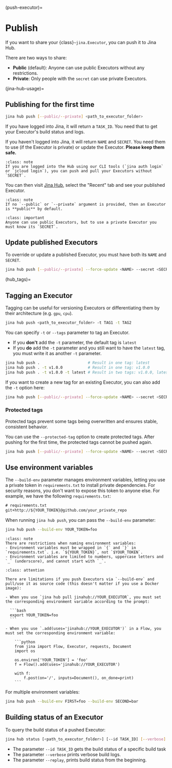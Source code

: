 (push-executor)=
# Publish

If you want to share your {class}`~jina.Executor`, you can push it to Jina Hub.

There are two ways to share:
- **Public** (default): Anyone can use public Executors without any restrictions.
- **Private**: Only people with the `secret` can use private Executors. 

(jina-hub-usage)=
## Publishing for the first time

```bash
jina hub push [--public/--private] <path_to_executor_folder>
```

<script id="asciicast-tpvuZ9u0lU2IumRyLlly3JI93" src="https://asciinema.org/a/tpvuZ9u0lU2IumRyLlly3JI93.js" async></script>

If you have logged into Jina, it will return a `TASK_ID`. You need that to get your Executor's build status and logs. 

If you haven't logged into Jina, it will return `NAME` and `SECRET`. You need them to use (if the Executor is private) or update the Executor. **Please keep them safe.**

````{admonition} Note
:class: note
If you are logged into the Hub using our CLI tools (`jina auth login` or `jcloud login`), you can push and pull your Executors without `SECRET`.
````

You can then visit [Jina Hub](https://hub.jina.ai), select the "Recent" tab and see your published Executor.

````{admonition} Note
:class: note
If no `--public` or `--private` argument is provided, then an Executor is **public** by default.
````

````{admonition} Important
:class: important
Anyone can use public Executors, but to use a private Executor you must know its `SECRET`.
````


## Update published Executors

To override or update a published Executor, you must have both its `NAME` and `SECRET`.

```bash
jina hub push [--public/--private] --force-update <NAME> --secret <SECRET> <path_to_executor_folder>
```

(hub_tags)=
## Tagging an Executor

Tagging can be useful for versioning Executors or differentiating them by their architecture (e.g. `gpu`, `cpu`).

```bash
jina hub push <path_to_executor_folder> -t TAG1 -t TAG2
```

You can specify `-t` or `--tags` parameter to tag an Executor.

- If you **don't** add the `-t` parameter, the default tag is `latest`
- If you **do** add the `-t` parameter and you still want to have the `latest` tag, you must write it as another `-t` parameter.

```bash
jina hub push .                     # Result in one tag: latest
jina hub push . -t v1.0.0           # Result in one tag: v1.0.0
jina hub push . -t v1.0.0 -t latest # Result in two tags: v1.0.0, latest
```

If you want to create a new tag for an existing Executor, you can also add the `-t` option here:

```bash
jina hub push [--public/--private] --force-update <NAME> --secret <SECRET> -t TAG <path_to_executor_folder>
```

### Protected tags

Protected tags prevent some tags being overwritten and ensures stable, consistent behavior.

You can use the `--protected-tag` option to create protected tags. 
After pushing for the first time, the protected tags cannot be pushed again.

```bash
jina hub push [--public/--private] --force-update <NAME> --secret <SECRET> --protected-tag <PROTECTED_TAG_1> --protected-tag <PROTECTED_TAG_2> <path_to_executor_folder>
```

## Use environment variables

The `--build-env` parameter manages environment variables, letting you use a private token in `requirements.txt` to install private dependencies. For security reasons, you don't want to expose this token to anyone else. For example, we have the following `requirements.txt`: 

```txt
# requirements.txt
git+http://${YOUR_TOKEN}@github.com/your_private_repo 
```

When running `jina hub push`, you can pass the `--build-env` parameter:

```bash
jina hub push --build-env YOUR_TOKEN=foo
```

````{admonition} Note
:class: note
There are restrictions when naming environment variables:
- Environment variables must be wrapped in `{` and `}` in `requirements.txt`. i.e. `${YOUR_TOKEN}`, not `$YOUR_TOKEN`.  
- Environment variables are limited to numbers, uppercase letters and `_` (underscore), and cannot start with `_`. 
````

````{admonition} Limitations
:class: attention

There are limitations if you push Executors via `--build-env` and pull/use it as source code (this doesn't matter if you use a Docker image): 

- When you use `jina hub pull jinahub://YOUR_EXECUTOR`, you must set the corresponding environment variable according to the prompt:

  ```bash
  export YOUR_TOKEN=foo
  ```

- When you use `.add(uses='jinahub://YOUR_EXECUTOR')` in a Flow, you must set the corresponding environment variable:

    ```python
    from jina import Flow, Executor, requests, Document
    import os

    os.environ['YOUR_TOKEN'] = 'foo'
    f = Flow().add(uses='jinahub://YOUR_EXECUTOR')

    with f:
        f.post(on='/', inputs=Document(), on_done=print)
    ```
````

For multiple environment variables:

```bash
jina hub push --build-env FIRST=foo --build-env SECOND=bar
```

## Building status of an Executor 

To query the build status of a pushed Executor:

```bash
jina hub status [<path_to_executor_folder>] [--id TASK_ID] [--verbose] [--replay]
```

- The parameter `--id TASK_ID` gets the build status of a specific build task
- The parameter `--verbose` prints verbose build logs.
- The parameter `--replay`, prints build status from the beginning.

<script id="asciicast-Asd8bQ9YqsuJBVV1V7EfWmCu3" src="https://asciinema.org/a/Asd8bQ9YqsuJBVV1V7EfWmCu3.js" async></script>

